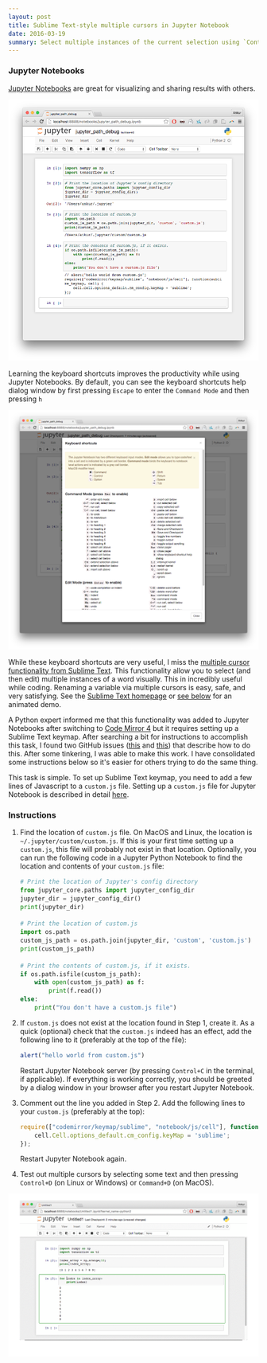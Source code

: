 ```yaml
---
layout: post
title: Sublime Text-style multiple cursors in Jupyter Notebook
date: 2016-03-19
summary: Select multiple instances of the current selection using `Control+D` or `Command+D` in a Jupyter Notebook. 
---
```


### Jupyter Notebooks

[Jupyter Notebooks](http://jupyter.org/) are great for visualizing and sharing results with others.

![Jupyter Notebook running Python](/assets/jupyter-screenshot.png)

Learning the keyboard shortcuts improves the productivity while using Jupyter Notebooks. By default, you can see the keyboard shortcuts help dialog window by first pressing `Escape` to enter the `Command Mode` and then pressing `h`

![Jupyter Notebook Keyboard Shortcuts Help Dialog Window](/assets/jupyter-keyboard-shortcuts.png)

While these keyboard shortcuts are very useful, I miss the 
[multiple cursor functionality from Sublime Text](https://www.sublimetext.com/). This functionality allow you to select (and then edit) multiple instances of a word visually. This in incredibly useful while coding. Renaming a variable via multiple cursors is easy, safe, and very satisfying. See the [Sublime Text
homepage](https://www.sublimetext.com/) or [see below](#multiple-cursors-demo) for an animated demo. 

A Python expert informed me that this functionality was added to Jupyter Notebooks after switching to [Code Mirror 4](https://codemirror.net/) but it requires setting up a Sublime Text keymap. After searching a bit for instructions to accomplish this task, I found two GitHub issues
([this](https://github.com/jupyter/notebook/issues/1006) and 
[this](https://github.com/ipython/ipython/pull/6221#issuecomment-58936367))  that describe how to do this. After some tinkering, I was able to make this work. I have consolidated some instructions below so it's easier for others trying to do the same thing. 

This task is simple. To set up Sublime Text keymap, you need to add a few lines of Javascript to a `custom.js` file. Setting up a `custom.js` file for Jupyter Notebook is described in detail [here](https://jupyter-notebook.readthedocs.org/en/latest/examples/Notebook/rstversions/JavaScript%20Notebook%20Extensions.html).

### Instructions

1. Find the location of `custom.js` file. 
    On MacOS and Linux, the location is `~/.jupyter/custom/custom.js`. If this is your first time setting up a `custom.js`, this file will probably not exist in that location. Optionally, you can run the following code in a Jupyter Python Notebook to find the location and contents of your `custom.js` file:

    ```py
    # Print the location of Jupyter's config directory
    from jupyter_core.paths import jupyter_config_dir
    jupyter_dir = jupyter_config_dir()
    print(jupyter_dir)

    # Print the location of custom.js
    import os.path
    custom_js_path = os.path.join(jupyter_dir, 'custom', 'custom.js')
    print(custom_js_path)

    # Print the contents of custom.js, if it exists.
    if os.path.isfile(custom_js_path):
        with open(custom_js_path) as f:
            print(f.read())
    else:
        print("You don't have a custom.js file")
    ```


2. If `custom.js` does not exist at the location found in Step 1, create it.
    As a quick (optional) check that the `custom.js` indeed has an effect, add the following line to it (preferably at the top of the file):

    ```js
    alert("hello world from custom.js")
    ```

    Restart Jupyter Notebook server (by pressing `Control+C` in the terminal, if applicable). If everything is working correctly, you should be greeted by a dialog window in your browser after you restart Jupyter Notebook.


3. Comment out the line you added in Step 2. Add the following lines to your `custom.js` (preferably at the top):

    ```js
    require(["codemirror/keymap/sublime", "notebook/js/cell"], function(sublime_keymap, cell) {
        cell.Cell.options_default.cm_config.keyMap = 'sublime';
    });
    ```

    Restart Jupyter Notebook again. 

4. Test out multiple cursors by selecting some text and then pressing `Control+D` (on Linux or Windows) or `Command+D` (on MacOS).

<a name="multiple-cursors-demo"></a>
![Multiple cursors in Jupyter Notebook](/assets/jupyter-notebook-multiple-cursors-demo.gif)

